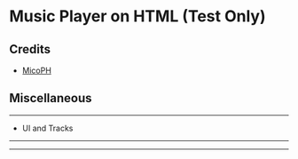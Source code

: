 # **Music Player on HTML (Test Only)**

## Credits
- [MicoPH](https://github.com/MicoPH/)


## Miscellaneous

---
- UI and Tracks

---

----
